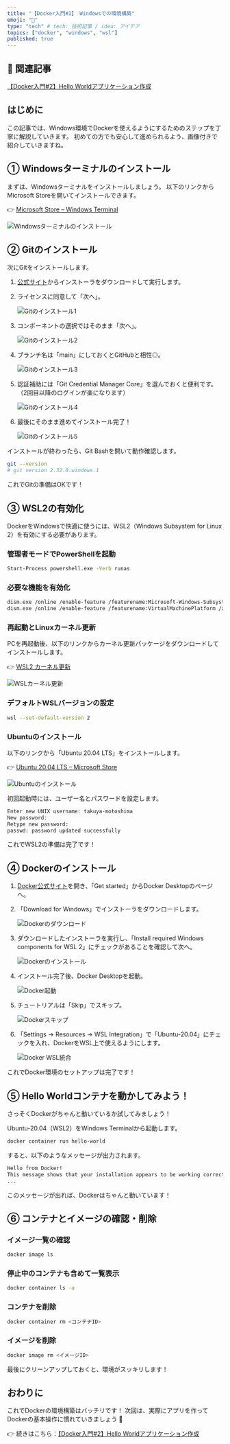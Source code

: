 ```yaml
---
title: "【Docker入門#1】 Windowsでの環境構築"
emoji: "👻"
type: "tech" # tech: 技術記事 / idea: アイデア
topics: ["docker", "windows", "wsl"]
published: true
---
```


## 🔗 関連記事

[【Docker入門#2】Hello Worldアプリケーション作成](https://zenn.dev/helloworld/articles/0028976d074b6f)

## はじめに

この記事では、Windows環境でDockerを使えるようにするためのステップを丁寧に解説していきます。
初めての方でも安心して進められるよう、画像付きで紹介していきますね。

## ① Windowsターミナルのインストール

まずは、Windowsターミナルをインストールしましょう。
以下のリンクからMicrosoft Storeを開いてインストールできます。

👉 [Microsoft Store – Windows Terminal](https://aka.ms/terminal)

![Windowsターミナルのインストール](https://raw.githubusercontent.com/takuya-motoshima/zenn-content/main/images/ec98e0a2e5e53b/install-windows-terminal.png)

## ② Gitのインストール

次にGitをインストールします。

1. [公式サイト](https://git-scm.com/download/win)からインストーラをダウンロードして実行します。

2. ライセンスに同意して「次へ」。

   ![Gitのインストール1](https://raw.githubusercontent.com/takuya-motoshima/zenn-content/main/images/ec98e0a2e5e53b/install-git-1.png)

3. コンポーネントの選択ではそのまま「次へ」。

   ![Gitのインストール2](https://raw.githubusercontent.com/takuya-motoshima/zenn-content/main/images/ec98e0a2e5e53b/install-git-2.png)

4. ブランチ名は「main」にしておくとGitHubと相性◎。

   ![Gitのインストール3](https://raw.githubusercontent.com/takuya-motoshima/zenn-content/main/images/ec98e0a2e5e53b/install-git-3.png)

5. 認証補助には「Git Credential Manager Core」を選んでおくと便利です。
   （2回目以降のログインが楽になります）

   ![Gitのインストール4](https://raw.githubusercontent.com/takuya-motoshima/zenn-content/main/images/ec98e0a2e5e53b/install-git-4.png)

6. 最後にそのまま進めてインストール完了！

   ![Gitのインストール5](https://raw.githubusercontent.com/takuya-motoshima/zenn-content/main/images/ec98e0a2e5e53b/install-git-5.png)

インストールが終わったら、Git Bashを開いて動作確認します。

```sh
git --version
# git version 2.32.0.windows.1
```

これでGitの準備はOKです！

## ③ WSL2の有効化

DockerをWindowsで快適に使うには、WSL2（Windows Subsystem for Linux 2）を有効にする必要があります。

### 管理者モードでPowerShellを起動

```sh
Start-Process powershell.exe -Verb runas
```

### 必要な機能を有効化

```sh
dism.exe /online /enable-feature /featurename:Microsoft-Windows-Subsystem-Linux /all /norestart
dism.exe /online /enable-feature /featurename:VirtualMachinePlatform /all /norestart
```

### 再起動とLinuxカーネル更新

PCを再起動後、以下のリンクからカーネル更新パッケージをダウンロードしてインストールします。

👉 [WSL2 カーネル更新](https://wslstorestorage.blob.core.windows.net/wslblob/wsl_update_x64.msi)

![WSLカーネル更新](https://raw.githubusercontent.com/takuya-motoshima/zenn-content/main/images/ec98e0a2e5e53b/enable-wsl2-1.png)

### デフォルトWSLバージョンの設定

```sh
wsl --set-default-version 2
```

### Ubuntuのインストール

以下のリンクから「Ubuntu 20.04 LTS」をインストールします。

👉 [Ubuntu 20.04 LTS – Microsoft Store](https://www.microsoft.com/store/apps/9n6svws3rx71)

![Ubuntuのインストール](https://raw.githubusercontent.com/takuya-motoshima/zenn-content/main/images/ec98e0a2e5e53b/enable-wsl2-2.png)

初回起動時には、ユーザー名とパスワードを設定します。

```sh
Enter new UNIX username: takuya-motoshima
New password:
Retype new password:
passwd: password updated successfully
```

これでWSL2の準備は完了です！

## ④ Dockerのインストール

1. [Docker公式サイト](https://www.docker.com/)を開き、「Get started」からDocker Desktopのページへ。

2. 「Download for Windows」でインストーラをダウンロードします。

   ![Dockerのダウンロード](https://raw.githubusercontent.com/takuya-motoshima/zenn-content/main/images/ec98e0a2e5e53b/install-docker-2.png)

3. ダウンロードしたインストーラを実行し、「Install required Windows components for WSL 2」にチェックがあることを確認して次へ。

   ![Dockerのインストール](https://raw.githubusercontent.com/takuya-motoshima/zenn-content/main/images/ec98e0a2e5e53b/install-docker-3.png)

4. インストール完了後、Docker Desktopを起動。

   ![Docker起動](https://raw.githubusercontent.com/takuya-motoshima/zenn-content/main/images/ec98e0a2e5e53b/install-docker-4.png)

5. チュートリアルは「Skip」でスキップ。

   ![Dockerスキップ](https://raw.githubusercontent.com/takuya-motoshima/zenn-content/main/images/ec98e0a2e5e53b/install-docker-5.png)

6. 「Settings → Resources → WSL Integration」で「Ubuntu-20.04」にチェックを入れ、DockerをWSL上で使えるようにします。

   ![Docker WSL統合](https://raw.githubusercontent.com/takuya-motoshima/zenn-content/main/images/ec98e0a2e5e53b/install-docker-6.png)

これでDocker環境のセットアップは完了です！

## ⑤ Hello Worldコンテナを動かしてみよう！

さっそくDockerがちゃんと動いているか試してみましょう！

Ubuntu-20.04（WSL2）をWindows Terminalから起動します。

```sh
docker container run hello-world
```

すると、以下のようなメッセージが出力されます。

```sh
Hello from Docker!
This message shows that your installation appears to be working correctly.
...
```

このメッセージが出れば、Dockerはちゃんと動いています！

## ⑥ コンテナとイメージの確認・削除

### イメージ一覧の確認

```sh
docker image ls
```

### 停止中のコンテナも含めて一覧表示

```sh
docker container ls -a
```

### コンテナを削除

```sh
docker container rm <コンテナID>
```

### イメージを削除

```sh
docker image rm <イメージID>
```

最後にクリーンアップしておくと、環境がスッキリします！

## おわりに

これでDockerの環境構築はバッチリです！
次回は、実際にアプリを作ってDockerの基本操作に慣れていきましょう 🚀

👉 続きはこちら：[【Docker入門#2】Hello Worldアプリケーション作成](https://zenn.dev/helloworld/articles/0028976d074b6f)

